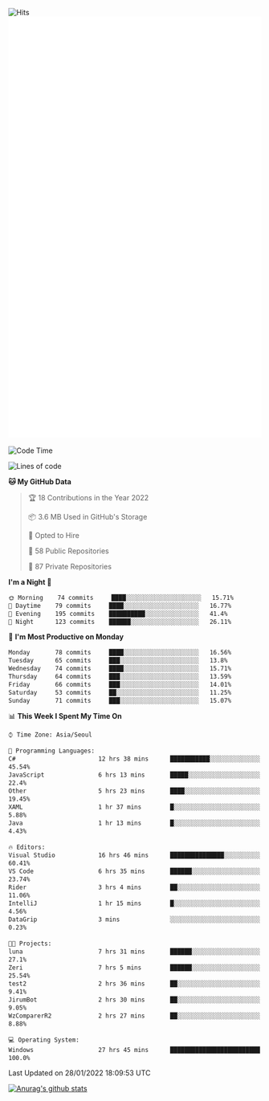 ![Hits](https://hits.seeyoufarm.com/api/count/incr/badge.svg?url=https%3A%2F%2Fgithub.com%2Fkokose1234&count_bg=%2379C83D&title_bg=%23555555&icon=apple.svg&icon_color=%23E7E7E7&title=hits&edge_flat=false)
<br/>
![Metrics](https://github.com/kokose1234/kokose1234/blob/main/github-metrics.svg)

<!--START_SECTION:waka-->
![Code Time](http://img.shields.io/badge/Code%20Time-409%20hrs%2042%20mins-blue)

![Lines of code](https://img.shields.io/badge/From%20Hello%20World%20I%27ve%20Written-8%20Million%20lines%20of%20code-blue)

**🐱 My GitHub Data** 

> 🏆 18 Contributions in the Year 2022
 > 
> 📦 3.6 MB Used in GitHub's Storage 
 > 
> 💼 Opted to Hire
 > 
> 📜 58 Public Repositories 
 > 
> 🔑 87 Private Repositories  
 > 
**I'm a Night 🦉** 

```text
🌞 Morning    74 commits     ████░░░░░░░░░░░░░░░░░░░░░   15.71% 
🌆 Daytime    79 commits     ████░░░░░░░░░░░░░░░░░░░░░   16.77% 
🌃 Evening    195 commits    ██████████░░░░░░░░░░░░░░░   41.4% 
🌙 Night      123 commits    ██████░░░░░░░░░░░░░░░░░░░   26.11%

```
📅 **I'm Most Productive on Monday** 

```text
Monday       78 commits     ████░░░░░░░░░░░░░░░░░░░░░   16.56% 
Tuesday      65 commits     ███░░░░░░░░░░░░░░░░░░░░░░   13.8% 
Wednesday    74 commits     ████░░░░░░░░░░░░░░░░░░░░░   15.71% 
Thursday     64 commits     ███░░░░░░░░░░░░░░░░░░░░░░   13.59% 
Friday       66 commits     ███░░░░░░░░░░░░░░░░░░░░░░   14.01% 
Saturday     53 commits     ██░░░░░░░░░░░░░░░░░░░░░░░   11.25% 
Sunday       71 commits     ███░░░░░░░░░░░░░░░░░░░░░░   15.07%

```


📊 **This Week I Spent My Time On** 

```text
⌚︎ Time Zone: Asia/Seoul

💬 Programming Languages: 
C#                       12 hrs 38 mins      ███████████░░░░░░░░░░░░░░   45.54% 
JavaScript               6 hrs 13 mins       █████░░░░░░░░░░░░░░░░░░░░   22.4% 
Other                    5 hrs 23 mins       ████░░░░░░░░░░░░░░░░░░░░░   19.45% 
XAML                     1 hr 37 mins        █░░░░░░░░░░░░░░░░░░░░░░░░   5.88% 
Java                     1 hr 13 mins        █░░░░░░░░░░░░░░░░░░░░░░░░   4.43%

🔥 Editors: 
Visual Studio            16 hrs 46 mins      ███████████████░░░░░░░░░░   60.41% 
VS Code                  6 hrs 35 mins       ██████░░░░░░░░░░░░░░░░░░░   23.74% 
Rider                    3 hrs 4 mins        ██░░░░░░░░░░░░░░░░░░░░░░░   11.06% 
IntelliJ                 1 hr 15 mins        █░░░░░░░░░░░░░░░░░░░░░░░░   4.56% 
DataGrip                 3 mins              ░░░░░░░░░░░░░░░░░░░░░░░░░   0.23%

🐱‍💻 Projects: 
luna                     7 hrs 31 mins       ██████░░░░░░░░░░░░░░░░░░░   27.1% 
Zeri                     7 hrs 5 mins        ██████░░░░░░░░░░░░░░░░░░░   25.54% 
test2                    2 hrs 36 mins       ██░░░░░░░░░░░░░░░░░░░░░░░   9.41% 
JirumBot                 2 hrs 30 mins       ██░░░░░░░░░░░░░░░░░░░░░░░   9.05% 
WzComparerR2             2 hrs 27 mins       ██░░░░░░░░░░░░░░░░░░░░░░░   8.88%

💻 Operating System: 
Windows                  27 hrs 45 mins      █████████████████████████   100.0%

```


 Last Updated on 28/01/2022 18:09:53 UTC
<!--END_SECTION:waka-->

[![Anurag's github stats](https://github-readme-stats.vercel.app/api?username=kokose1234&theme=dracula)](https://github.com/anuraghazra/github-readme-stats)



	
